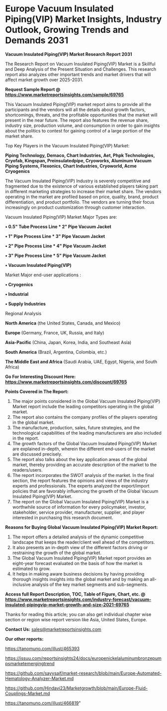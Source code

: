 # Europe Vacuum Insulated Piping(VIP) Market Insights, Industry Outlook, Growing Trends and Demands 2031

<strong>Vacuum Insulated Piping(VIP) Market Research Report 2031</strong>

The Research Report on Vacuum Insulated Piping(VIP) Market is a Skillful and Deep Analysis of the Present Situation and Challenges. This research report also analyzes other important trends and market drivers that will affect market growth over 2025-2031.

<strong>Request Sample Report @ <a href=https://www.marketreportsinsights.com/sample/69765>https://www.marketreportsinsights.com/sample/69765</a></strong>

This Vacuum Insulated Piping(VIP) market report aims to provide all the participants and the vendors will all the details about growth factors, shortcomings, threats, and the profitable opportunities that the market will present in the near future. The report also features the revenue share, industry size, production volume, and consumption in order to gain insights about the politics to contest for gaining control of a large portion of the market share.

Top Key Players in the Vacuum Insulated Piping(VIP) Market:

<strong>Piping Technology, Demaco, Chart Industries, Aet, Phpk Technologies, Cryofab, Kingspan, Preinsulatedpipe, Cryoworks, Aluminum Vacuum Piping Systems, Flexonics, Chart Industries, Cryoworld, Acme Cryogenics</strong>

The Vacuum Insulated Piping(VIP) Industry is severely competitive and fragmented due to the existence of various established players taking part in different marketing strategies to increase their market share. The vendors operating in the market are profiled based on price, quality, brand, product differentiation, and product portfolio. The vendors are turning their focus increasingly on product customization through customer interaction.

Vacuum Insulated Piping(VIP) Market Major Types are:

<strong>• 0.5&#34; Tube Process Line * 2&#34; Pipe Vacuum Jacket

• 1&#34; Pipe Process Line * 3&#34; Pipe Vacuum Jacket

• 2&#34; Pipe Process Line * 4&#34; Pipe Vacuum Jacket

• 3&#34; Pipe Process Line * 5&#34; Pipe Vacuum Jacket

• Vacuum Insulated Piping(VIP)</strong>

Market Major end-user applications :

<strong>• Cryogenics

• Industrial

• Supply Industries</strong>

Regional Analysis

</u><strong><b>North America</b></strong> (the United States, Canada, and Mexico)

<strong><b>Europe </b></strong>(Germany, France, UK, Russia, and Italy)

<strong><b>Asia-Pacific</b></strong> (China, Japan, Korea, India, and Southeast Asia)

<strong><b>South America</b></strong> (Brazil, Argentina, Colombia, etc.)

<strong><b>The Middle East and Africa</b></strong> (Saudi Arabia, UAE, Egypt, Nigeria, and South Africa)

<strong>Go For Interesting Discount Here: <a href=https://www.marketreportsinsights.com/discount/69765>https://www.marketreportsinsights.com/discount/69765</a></strong>

<strong>Points Covered in The Report:</strong>
<ol>
  <li>The major points considered in the Global Vacuum Insulated Piping(VIP) Market report include the leading competitors operating in the global market.</li>
  <li>The report also contains the company profiles of the players operating in the global market.</li>
  <li>The manufacture, production, sales, future strategies, and the technological capabilities of the leading manufacturers are also included in the report.</li>
  <li>The growth factors of the Global Vacuum Insulated Piping(VIP) Market are explained in-depth, wherein the different end-users of the market are discussed precisely.</li>
  <li>The report also talks about the key application areas of the global market, thereby providing an accurate description of the market to the readers/users.</li>
  <li>The report incorporates the SWOT analysis of the market. In the final section, the report features the opinions and views of the industry experts and professionals. The experts analyzed the export/import policies that are favorably influencing the growth of the Global Vacuum Insulated Piping(VIP) Market.</li>
  <li>The report on the Global Vacuum Insulated Piping(VIP) Market is a worthwhile source of information for every policymaker, investor, stakeholder, service provider, manufacturer, supplier, and player interested in purchasing this research document.</li>
</ol>
<strong>Reasons for Buying Global Vacuum Insulated Piping(VIP) Market Report:</strong>

<ol>
  <li>The report offers a detailed analysis of the dynamic competitive landscape that keeps the reader/client well ahead of the competitors.</li>
  <li>It also presents an in-depth view of the different factors driving or restraining the growth of the global market.</li>
  <li>The Global Vacuum Insulated Piping(VIP) Market report provides an eight-year forecast evaluated on the basis of how the market is estimated to grow.</li>
  <li>It helps in making aware business decisions by having providing thorough insights insights into the global market and by making an all-inclusive analysis of the key market segments and sub-segments.</li>
</ol>
<strong>Access full Report Description, TOC, Table of Figure, Chart, etc. @ <a href=https://www.marketreportsinsights.com/industry-forecast/vacuum-insulated-pipingvip-market-growth-and-size-2021-69765>https://www.marketreportsinsights.com/industry-forecast/vacuum-insulated-pipingvip-market-growth-and-size-2021-69765</a></strong>


Thanks for reading this article; you can also get individual chapter wise section or region wise report version like Asia, United States, Europe.

<strong>Contact Us:</strong>
sales@marketreportsinsights.com

<strong>Our other reports:</strong>

<a href=https://tanomuno.com/illust/465393>https://tanomuno.com/illust/465393</a>

<a href=https://issuu.com/reportsinsights24/docs/europenickelaluminumbronzepumpsmarketemergingtrend>https://issuu.com/reportsinsights24/docs/europenickelaluminumbronzepumpsmarketemergingtrend</a>

<a href=https://github.com/sayysaif/market-research/blob/main/Europe-Automated-Hematology-Analyzer-Market.md>https://github.com/sayysaif/market-research/blob/main/Europe-Automated-Hematology-Analyzer-Market.md</a>

<a href=https://github.com/Hindavi23/Marketgrowth/blob/main/Europe-Fluid-Couplings-Market.md>https://github.com/Hindavi23/Marketgrowth/blob/main/Europe-Fluid-Couplings-Market.md</a>

<a href=https://tanomuno.com/illust/466819>https://tanomuno.com/illust/466819</a>"
